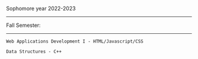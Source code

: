 Sophomore year 2022-2023
_________________________

   Fall Semester:

_________________________

    Web Applications Development I - HTML/Javascript/CSS

    Data Structures - C++
